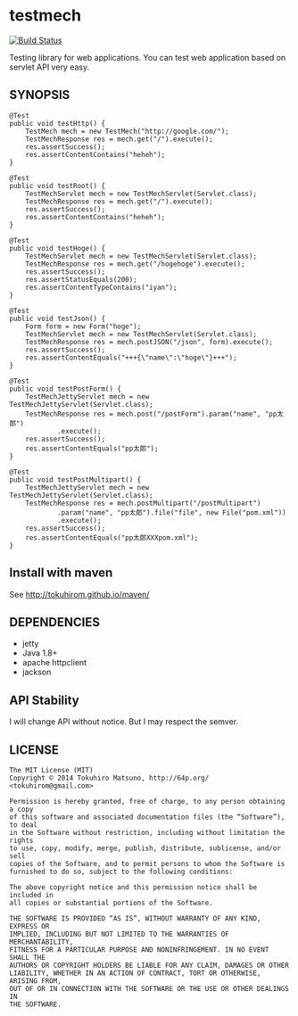 # testmech

[![Build Status](https://travis-ci.org/tokuhirom/testmech.svg?branch=master)](https://travis-ci.org/tokuhirom/testmech)

Testing library for web applications. You can test web application based on servlet API very easy.

## SYNOPSIS

	@Test
	public void testHttp() {
		TestMech mech = new TestMech("http://google.com/");
		TestMechResponse res = mech.get("/").execute();
		res.assertSuccess();
		res.assertContentContains("heheh");
	}

	@Test
	public void testRoot() {
		TestMechServlet mech = new TestMechServlet(Servlet.class);
		TestMechResponse res = mech.get("/").execute();
		res.assertSuccess();
		res.assertContentContains("heheh");
	}

	@Test
	public void testHoge() {
		TestMechServlet mech = new TestMechServlet(Servlet.class);
		TestMechResponse res = mech.get("/hogehoge").execute();
		res.assertSuccess();
		res.assertStatusEquals(200);
		res.assertContentTypeContains("iyan");
	}

	@Test
	public void testJson() {
		Form form = new Form("hoge");
		TestMechServlet mech = new TestMechServlet(Servlet.class);
		TestMechResponse res = mech.postJSON("/json", form).execute();
		res.assertSuccess();
		res.assertContentEquals("+++{\"name\":\"hoge\"}+++");
	}

	@Test
	public void testPostForm() {
		TestMechJettyServlet mech = new TestMechJettyServlet(Servlet.class);
		TestMechResponse res = mech.post("/postForm").param("name", "pp太郎")
				.execute();
		res.assertSuccess();
		res.assertContentEquals("pp太郎");
	}

	@Test
	public void testPostMultipart() {
		TestMechJettyServlet mech = new TestMechJettyServlet(Servlet.class);
		TestMechResponse res = mech.postMultipart("/postMultipart")
				.param("name", "pp太郎").file("file", new File("pom.xml"))
				.execute();
		res.assertSuccess();
		res.assertContentEquals("pp太郎XXXpom.xml");
	}

## Install with maven

See http://tokuhirom.github.io/maven/

## DEPENDENCIES

  * jetty
  * Java 1.8+
  * apache httpclient
  * jackson

## API Stability

I will change API without notice. But I may respect the semver.

## LICENSE

    The MIT License (MIT)
    Copyright © 2014 Tokuhiro Matsuno, http://64p.org/ <tokuhirom@gmail.com>

    Permission is hereby granted, free of charge, to any person obtaining a copy
    of this software and associated documentation files (the “Software”), to deal
    in the Software without restriction, including without limitation the rights
    to use, copy, modify, merge, publish, distribute, sublicense, and/or sell
    copies of the Software, and to permit persons to whom the Software is
    furnished to do so, subject to the following conditions:

    The above copyright notice and this permission notice shall be included in
    all copies or substantial portions of the Software.

    THE SOFTWARE IS PROVIDED “AS IS”, WITHOUT WARRANTY OF ANY KIND, EXPRESS OR
    IMPLIED, INCLUDING BUT NOT LIMITED TO THE WARRANTIES OF MERCHANTABILITY,
    FITNESS FOR A PARTICULAR PURPOSE AND NONINFRINGEMENT. IN NO EVENT SHALL THE
    AUTHORS OR COPYRIGHT HOLDERS BE LIABLE FOR ANY CLAIM, DAMAGES OR OTHER
    LIABILITY, WHETHER IN AN ACTION OF CONTRACT, TORT OR OTHERWISE, ARISING FROM,
    OUT OF OR IN CONNECTION WITH THE SOFTWARE OR THE USE OR OTHER DEALINGS IN
    THE SOFTWARE.
